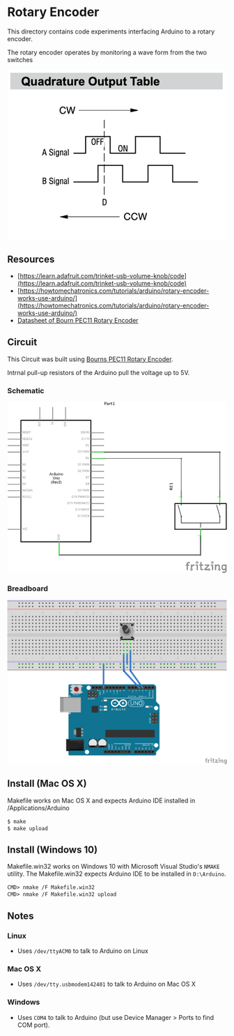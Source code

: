 # Rotary Encoder

This directory contains code experiments interfacing Arduino to a
rotary encoder.

The rotary encoder operates by monitoring a wave form from the two switches

![Schematic](encoder-output-table.png)

## Resources
* [https://learn.adafruit.com/trinket-usb-volume-knob/code](https://learn.adafruit.com/trinket-usb-volume-knob/code)
* [https://howtomechatronics.com/tutorials/arduino/rotary-encoder-works-use-arduino/](https://howtomechatronics.com/tutorials/arduino/rotary-encoder-works-use-arduino/)
* [Datasheet of Bourn PEC11 Rotary Encoder](https://cdn-shop.adafruit.com/datasheets/pec11.pdf)

## Circuit

This Circuit was built using [Bourns PEC11 Rotary Encoder](../../ElectronicsNotebook/Datasheets/RotaryEncoder/Bourns-PEC11/index/md).

Intrnal pull-up resistors of the Arduino pull the voltage up to 5V.

### Schematic

![Schematic](rotary-encoder-schematic.png)

### Breadboard

![Breadboard](rotary-encoder-breadboard.png)


## Install (Mac OS X)

Makefile works on Mac OS X and expects Arduino IDE installed
in /Applications/Arduino

```
$ make
$ make upload
```

## Install (Windows 10)

Makefile.win32 works on Windows 10 with Microsoft Visual Studio's `NMAKE` utility.
The Makefile.win32 expects Arduino IDE to be installed in `D:\Arduino`.

```
CMD> nmake /F Makefile.win32
CMD> nmake /F Makefile.win32 upload
```

## Notes

### Linux 
* Uses `/dev/ttyACM0` to talk to Arduino on Linux

### Mac OS X 
* Uses `/dev/tty.usbmodem142401` to talk to Arduino on Mac OS X

### Windows
* Uses `COM4` to talk to Arduino (but use Device Manager > Ports to find COM port).
